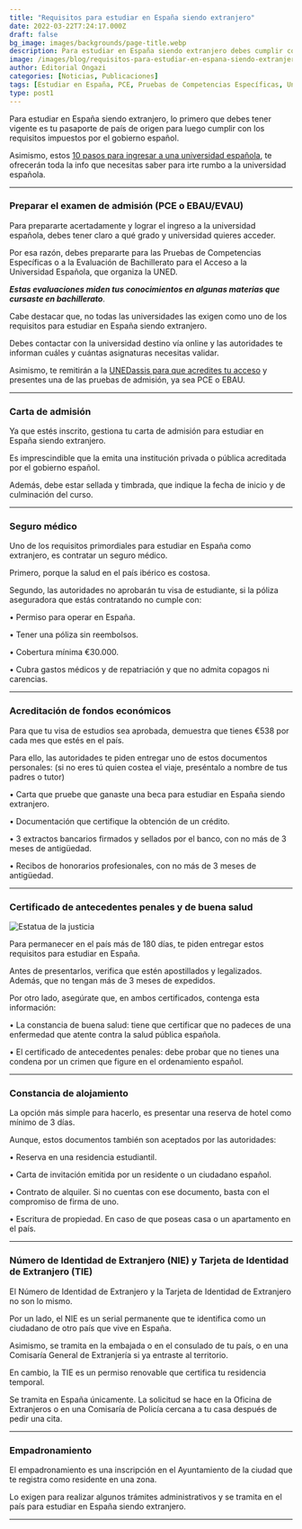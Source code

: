 ```yaml
---
title: "Requisitos para estudiar en España siendo extranjero"
date: 2022-03-22T7:24:17.000Z
draft: false
bg_image: images/backgrounds/page-title.webp
description: Para estudiar en España siendo extranjero debes cumplir con estos requisitos que te exige el gobierno español.
image: /images/blog/requisitos-para-estudiar-en-espana-siendo-extranjero.webp
author: Editorial Ongazi
categories: [Noticias, Publicaciones]
tags: [Estudiar en España, PCE, Pruebas de Competencias Específicas, Universidad en España, Universidad Española]
type: post1
---
```


Para estudiar en España siendo extranjero, lo primero que debes tener vigente es tu pasaporte de país de origen para luego cumplir con los requisitos impuestos por el gobierno español. 

Asimismo, estos <a href="https://ongazi.com/10-pasos-ingresar-a-una-universidad-espanola/" target="_blank">10 pasos para ingresar a una universidad española</a>, te ofrecerán toda la info que necesitas saber para irte rumbo a la universidad española.

---

### Preparar el examen de admisión (PCE o EBAU/EVAU) 

Para prepararte acertadamente y lograr el ingreso a la universidad española, debes tener claro a qué grado y universidad quieres acceder.

Por esa razón, debes prepararte para las Pruebas de Competencias Específicas o a la Evaluación de Bachillerato para el Acceso a la Universidad Española, que organiza la UNED.

***Estas evaluaciones miden tus conocimientos en algunas materias que cursaste en bachillerato***.

Cabe destacar que, no todas las universidades las exigen como uno de los requisitos para estudiar en España siendo extranjero.

Debes contactar con la universidad destino vía online y las autoridades te informan cuáles y cuántas asignaturas necesitas validar.  

Asimismo, te remitirán a la <a href="https://unedasiss.uned.es/simuladorSolicitud" target="_blank">UNEDassis para que acredites tu acceso</a> y presentes una de las pruebas de admisión, ya sea PCE o EBAU.

---

### Carta de admisión

Ya que estés inscrito, gestiona tu carta de admisión para estudiar en España siendo extranjero.

Es imprescindible que la emita una institución privada o pública acreditada por el gobierno español. 

Además, debe estar sellada y timbrada, que indique la fecha de inicio y de culminación del curso.

---

### Seguro médico

Uno de los requisitos primordiales para estudiar en España como extranjero, es contratar un seguro médico.

Primero, porque la salud en el país ibérico es costosa. 

Segundo, las autoridades no aprobarán tu visa de estudiante, si la póliza aseguradora que estás contratando no cumple con:

•	Permiso para operar en España.

•	Tener una póliza sin reembolsos.

•	Cobertura mínima €30.000.

•	Cubra gastos médicos y de repatriación y que no admita copagos ni carencias.

---

### Acreditación de fondos económicos

Para que tu visa de estudios sea aprobada, demuestra que tienes €538 por cada mes que estés en el país.

Para ello, las autoridades te piden entregar uno de estos documentos personales: (si no eres tú quien costea el viaje, preséntalo a nombre de tus padres o tutor)

•	Carta que pruebe que ganaste una beca para estudiar en España siendo extranjero.

•	Documentación que certifique la obtención de un crédito.

•	3 extractos bancarios firmados y sellados por el banco, con no más de 3 meses de antigüedad.

•	Recibos de honorarios profesionales, con no más de 3 meses de antigüedad.

---

### Certificado de antecedentes penales y de buena salud

![Estatua de la justicia](/images/blog/figura-de-la-justicia.webp)

Para permanecer en el país más de 180 días, te piden entregar estos requisitos para estudiar en España.

Antes de presentarlos, verifica que estén apostillados y legalizados. Además, que no tengan más de 3 meses de expedidos.

Por otro lado, asegúrate que, en ambos certificados, contenga esta información:

•	La constancia de buena salud: tiene que certificar que no padeces de una enfermedad que atente contra la salud pública española.

•	El certificado de antecedentes penales: debe probar que no tienes una condena por un crimen que figure en el ordenamiento español.

---

### Constancia de alojamiento

La opción más simple para hacerlo, es presentar una reserva de hotel como mínimo de 3 días.

Aunque, estos documentos también son aceptados por las autoridades:

•	Reserva en una residencia estudiantil.

•	Carta de invitación emitida por un residente o un ciudadano español. 

•	Contrato de alquiler. Si no cuentas con ese documento, basta con el compromiso de firma de uno.

•	Escritura de propiedad. En caso de que poseas casa o un apartamento en el país.

---

### Número de Identidad de Extranjero (NIE) y Tarjeta de Identidad de Extranjero (TIE)

El Número de Identidad de Extranjero y la Tarjeta de Identidad de Extranjero no son lo mismo.

Por un lado, el NIE es un serial permanente que te identifica como un ciudadano de otro país que vive en España.

Asimismo, se tramita en la embajada o en el consulado de tu país, o en una Comisaría General de Extranjería si ya entraste al territorio.

En cambio, la TIE es un permiso renovable que certifica tu residencia temporal.

Se tramita en España únicamente. La solicitud se hace en la Oficina de Extranjeros o en una Comisaría de Policía cercana a tu casa después de pedir una cita.

---

### Empadronamiento

El empadronamiento es una inscripción en el Ayuntamiento de la ciudad que te registra como residente en una zona.

Lo exigen para realizar algunos trámites administrativos y se tramita en el país para estudiar en España siendo extranjero.

---